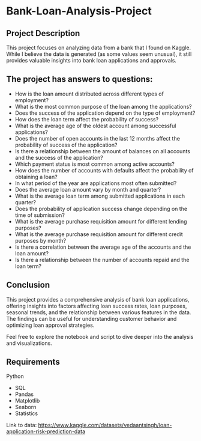 # Bank-Loan-Analysis-Project

## Project Description

This project focuses on analyzing data from a bank that I found on Kaggle. While I believe the data is generated (as some values seem unusual), it still provides valuable insights into bank loan applications and approvals.

## The project has answers to questions:

- How is the loan amount distributed across different types of employment?
- What is the most common purpose of the loan among the applications?
- Does the success of the application depend on the type of employment?
- How does the loan term affect the probability of success?
- What is the average age of the oldest account among successful applications?
- Does the number of open accounts in the last 12 months affect the probability of success of the application?
- Is there a relationship between the amount of balances on all accounts and the success of the application?
- Which payment status is most common among active accounts?
- How does the number of accounts with defaults affect the probability of obtaining a loan?
- In what period of the year are applications most often submitted?
- Does the average loan amount vary by month and quarter?
- What is the average loan term among submitted applications in each quarter?
- Does the probability of application success change depending on the time of submission?
- What is the average purchase requisition amount for different lending purposes?
- What is the average purchase requisition amount for different credit purposes by month?
- Is there a correlation between the average age of the accounts and the loan amount?
- Is there a relationship between the number of accounts repaid and the loan term?

## Conclusion

This project provides a comprehensive analysis of bank loan applications, offering insights into factors affecting loan success rates, loan purposes, seasonal trends, and the relationship between various features in the data. The findings can be useful for understanding customer behavior and optimizing loan approval strategies.

Feel free to explore the notebook and script to dive deeper into the analysis and visualizations.

## Requirements

Python
- SQL
- Pandas
- Matplotlib
- Seaborn
- Statistics

Link to data: https://www.kaggle.com/datasets/vedaantsingh/loan-application-risk-prediction-data

